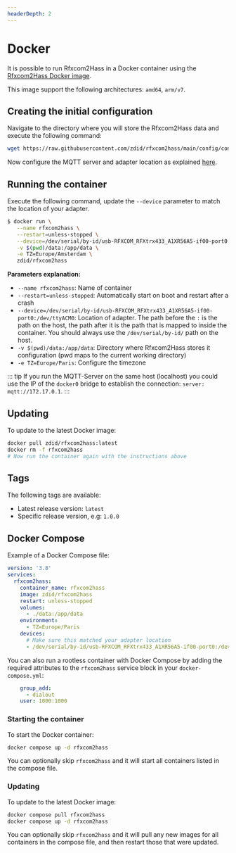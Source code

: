 ```yaml
---
headerDepth: 2
---
```


# Docker
It is possible to run Rfxcom2Hass in a Docker container using the [Rfxcom2Hass Docker image](https://hub.docker.com/r/zdid/rfxcom2hass/).

This image support the following architectures: `amd64`, `arm/v7`.

## Creating the initial configuration
Navigate to the directory where you will store the Rfxcom2Hass data and execute the following command:

```bash
wget https://raw.githubusercontent.com/zdid/rfxcom2hass/main/config/config.yaml -P data
```

Now configure the MQTT server and adapter location as explained [here](./configuration/README.md).

## Running the container

Execute the following command, update the `--device` parameter to match the location of your adapter.

```bash
$ docker run \
   --name rfxcom2hass \
   --restart=unless-stopped \
   --device=/dev/serial/by-id/usb-RFXCOM_RFXtrx433_A1XR56A5-if00-port0:/dev/ttyACM0 \
   -v $(pwd)/data:/app/data \
   -e TZ=Europe/Amsterdam \
   zdid/rfxcom2hass
```

**Parameters explanation:**  
* `--name rfxcom2hass`: Name of container
* `--restart=unless-stopped`: Automatically start on boot and restart after a crash
* `--device=/dev/serial/by-id/usb-RFXCOM_RFXtrx433_A1XR56A5-if00-port0:/dev/ttyACM0`: Location of adapter. The path before the `:` is the path on the host, the path after it is the path that is mapped to inside the container. You should always use the `/dev/serial/by-id/` path on the host.
* `-v $(pwd)/data:/app/data`: Directory where Rfxcom2Hass stores it configuration (pwd maps to the current working directory)
* `-e TZ=Europe/Paris`: Configure the timezone

::: tip
If you run the MQTT-Server on the same host (localhost) you could use the IP
of the `docker0` bridge to establish the connection: `server: mqtt://172.17.0.1`.
:::

## Updating
To update to the latest Docker image:
```bash
docker pull zdid/rfxcom2hass:latest
docker rm -f rfxcom2hass
# Now run the container again with the instructions above
```

## Tags
The following tags are available:
- Latest release version: `latest`
- Specific release version, e.g: `1.0.0`

## Docker Compose

Example of a Docker Compose file:

```yaml
version: '3.8'
services:
  rfxcom2hass:
    container_name: rfxcom2hass
    image: zdid/rfxcom2hass
    restart: unless-stopped
    volumes:
      - ./data:/app/data
    environment:
      - TZ=Europe/Paris
    devices:
      # Make sure this matched your adapter location
      - /dev/serial/by-id/usb-RFXCOM_RFXtrx433_A1XR56A5-if00-port0:/dev/ttyACM0
```

You can also run a rootless container with Docker Compose by adding the required attributes to the `rfxcom2hass` service block in your `docker-compose.yml`:

```yaml
    group_add:
      - dialout
    user: 1000:1000
```
### Starting the container
To start the Docker container:
```bash
docker compose up -d rfxcom2hass
```

You can optionally skip `rfxcom2hass` and it will start all containers listed in the compose file.

### Updating
To update to the latest Docker image:
```bash
docker compose pull rfxcom2hass
docker compose up -d rfxcom2hass
```

You can optionally skip `rfxcom2hass` and it will pull any new images for all containers in the compose file, and then restart those that were updated.
